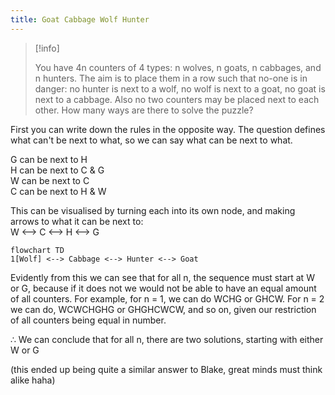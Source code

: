 ```yaml
---
title: Goat Cabbage Wolf Hunter
---
```


> [!info]
> 
> You have 4n counters of 4 types: n wolves, n goats, n cabbages, and n hunters. The aim is to place them in a row such that no-one is in danger: no hunter is next to a wolf, no wolf is next to a goat, no goat is next to a cabbage. Also no two counters may be placed next to each other. How many ways are there to solve the puzzle?

First you can write down the rules in the opposite way. The question defines what can't be next to what, so we can say what can be next to what.  
  
G can be next to H  
H can be next to C & G  
W can be next to C  
C can be next to H & W  
  
This can be visualised by turning each into its own node, and making arrows to what it can be next to:  
W <--> C <--> H <--> G  

```mermaid
flowchart TD
1[Wolf] <--> Cabbage <--> Hunter <--> Goat
```
  
Evidently from this we can see that for all n, the sequence must start at W or G, because if it does not we would not be able to have an equal amount of all counters. For example, for n = 1, we can do WCHG or GHCW. For n = 2 we can do, WCWCHGHG or GHGHCWCW, and so on, given our restriction of all counters being equal in number.  
  
∴ We can conclude that for all n, there are two solutions, starting with either W or G  
  
(this ended up being quite a similar answer to Blake, great minds must think alike haha)